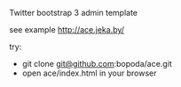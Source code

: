 
Twitter bootstrap 3 admin template

see example http://ace.jeka.by/

try:
- git clone git@github.com:bopoda/ace.git 
- open ace/index.html in your browser
